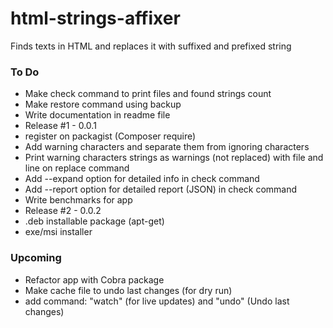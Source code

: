 # html-strings-affixer
Finds texts in HTML and replaces it with suffixed and prefixed string


### To Do
- Make check command to print files and found strings count
- Make restore command using backup
- Write documentation in readme file
- Release #1 - 0.0.1
- register on packagist (Composer require)
- Add warning characters and separate them from ignoring characters
- Print warning characters strings as warnings (not replaced) with file and line on replace command
- Add --expand option for detailed info in check command
- Add --report option for detailed report (JSON) in check command
- Write benchmarks for app
- Release #2 - 0.0.2
- .deb installable package (apt-get)
- exe/msi installer


### Upcoming
- Refactor app with Cobra package
- Make cache file to undo last changes (for dry run)
- add command: "watch" (for live updates) and "undo" (Undo last changes)